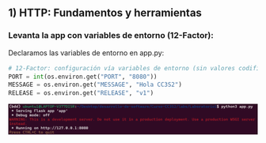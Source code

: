## 1) HTTP: Fundamentos y herramientas
### Levanta la app con variables de entorno (12-Factor):
Declaramos las variables de entorno en app.py:
```python
# 12-Factor: configuración vía variables de entorno (sin valores codificados)
PORT = int(os.environ.get("PORT", "8080"))
MESSAGE = os.environ.get("MESSAGE", "Hola CC3S2")
RELEASE = os.environ.get("RELEASE", "v1")
```
![variables-de-entorno](variables_de_entorno.png)